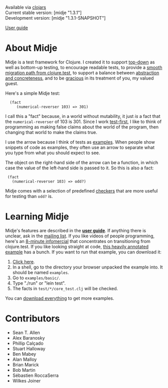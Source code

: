 Available via [clojars](http://clojars.org/search?q=midje)   
Current stable version: [midje "1.3.1"]    
Development version: [midje "1.3.1-SNAPSHOT"]

[User guide](https://github.com/marick/Midje/wiki)

About Midje
=======================

Midje is a test framework for Clojure. I created it to
support [top-down](https://github.com/marick/Midje/wiki/Top-down-testing) as well as bottom-up testing, to encourage
readable tests, to provide a [smooth migration path from
clojure.test](https://github.com/marick/Midje/wiki/Migrating-from-clojure.test),
to support a balance between [abstraction and
concreteness](https://github.com/marick/Midje/wiki/Metaconstants),
and to be [gracious](https://github.com/marick/Midje/wiki/Error-message-improvements) in its treatment of you, my valued guest.

Here's a simple Midje test:

      (fact
         (numerical-reverser 103) => 301)
    
I call this a "fact" because, in a world without mutability,
it just *is* a fact that the `numerical-reverser` of 103 is
301. Since I work [test-first](http://en.wikipedia.org/wiki/Test-driven_development), I like to think of programming as making false claims
about the world of the program, then changing that world to
make the claims true.

I use the arrow because I think of tests as
[examples](http://www.exampler.com/old-blog/2003/08/22/#agile-testing-project-2). When
people show snippets of code as examples, they often use an
arrow to separate what you type from what you should expect
to  see.

The object on the right-hand side of the arrow can be a
function, in which case the value of the left-hand side is
passed to it. So this is also a fact:

     (fact
       (numerical-reverser 103) => odd?)

Midje comes with a selection of predefined
[checkers](https://github.com/marick/Midje/wiki/Checkers)
that are more useful for testing than `odd?` is.

Learning Midje
=======================

Midje's features are described in the **[user
guide](https://github.com/marick/Midje/wiki)**. If
anything there is unclear, ask in the [mailing
list](http://groups.google.com/group/midje).
If you like videos of people programming, here's an
[8-minute infomercial](http://www.youtube.com/watch?v=a7YtkcIiLGI) that concentrates on transitioning from
clojure.test. 
If
you like looking straight at code, [this heavily annotated
example](http://github.com/marick/Midje/blob/master/examples/basic/test/basic/core_test.clj)
  has a bunch. If you want to run that example, you
  can download it:

1.   [Click here](http://github.com/marick/Midje/raw/master/downloads/examples.zip).
2.   In a shell, go to the directory your browser unpacked the example into. It should be named `examples`.
3.   Go to `examples/basic/`.
4.   Type "./run" or "lein test".
5.   The facts in `test/*/core_test.clj` will be checked.

You can [download
everything](http://github.com/marick/Midje/downloads) to get
more examples.

Contributors
==============
* Sean T. Allen
* Alex Baranosky
* Phillip Calçado
* Stuart Halloway
* Ben Mabey
* Alan Malloy
* Brian Marick
* Bob Martin
* Sébastien RoccaSerra
* Wilkes Joiner
